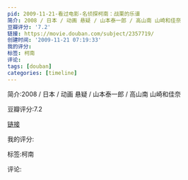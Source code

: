 ```yaml
---
pid: 2009-11-21-看过电影-名侦探柯南：战栗的乐谱
简介: 2008 / 日本 / 动画 悬疑 / 山本泰一郎 / 高山南 山崎和佳奈
豆瓣评分: '7.2'
链接: https://movie.douban.com/subject/2357719/
创建时间: '2009-11-21 07:19:33'
我的评分:
标签: 柯南
评论:
tags: [douban]
categories: [timeline]
---
```

简介:2008 / 日本 / 动画 悬疑 / 山本泰一郎 / 高山南 山崎和佳奈

豆瓣评分:7.2

[链接](https://movie.douban.com/subject/2357719/)

我的评分:

标签:柯南

评论:

